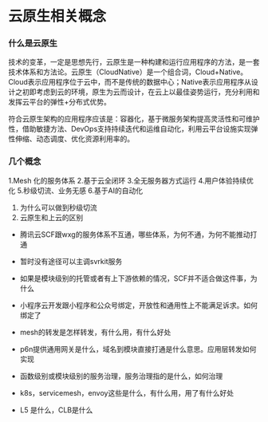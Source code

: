 # 云原生相关概念

### 什么是云原生
技术的变革，一定是思想先行，云原生是一种构建和运行应用程序的方法，是一套技术体系和方法论。云原生（CloudNative）是一个组合词，Cloud+Native。Cloud表示应用程序位于云中，而不是传统的数据中心；Native表示应用程序从设计之初即考虑到云的环境，原生为云而设计，在云上以最佳姿势运行，充分利用和发挥云平台的弹性+分布式优势。

符合云原生架构的应用程序应该是：容器化，基于微服务架构提高灵活性和可维护性，借助敏捷方法、DevOps支持持续迭代和运维自动化，利用云平台设施实现弹性伸缩、动态调度、优化资源利用率的。

### 几个概念
1.Mesh 化的服务体系
2.基于云全闭环
3.全无服务器方式运行
4.用户体验持续优化
5.秒级切流、业务无感
6.基于AI的自动化

1. 为什么可以做到秒级切流
2. 云原生和上云的区别

+ 腾讯云SCF跟wxg的服务体系不互通，哪些体系，为何不通，为何不能推动打通
+ 暂时没有途径可以主调svrkit服务
+ 如果是模块级别的托管或者有上下游依赖的情况，SCF并不适合做这件事，为什么
+ 小程序云开发跟小程序和公众号绑定，开放性和通用性上不能满足诉求。如何绑定了
+ mesh的转发是怎样转发，有什么用，有什么好处
+ p6n提供通用网关是什么，域名到模块直接打通是什么意思。应用层转发如何实现
+ 函数级别或模块级别的服务治理，服务治理指的是什么，如何治理
+ k8s，servicemesh，envoy这些是什么，有什么用，用了有什么好处

+ L5 是什么，CLB是什么











<!-- 记录 -->
